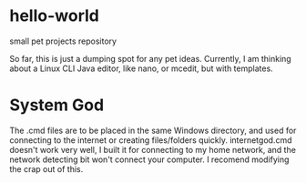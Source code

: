# hello-world
small pet projects repository

So far, this is just a dumping spot for any pet ideas.
Currently, I am thinking about a Linux CLI Java editor, like nano, or mcedit, but with templates.

# System God
The .cmd files are to be placed in the same Windows directory, and used for connecting to the internet or creating files/folders quickly. 
internetgod.cmd doesn't work very well, I built it for connecting to my home network, and the network detecting bit won't connect your computer. 
I recomend modifying the crap out of this.

